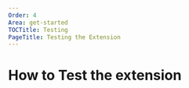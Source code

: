 ```yaml
---
Order: 4
Area: get-started
TOCTitle: Testing
PageTitle: Testing the Extension
---
```


# How to Test the extension